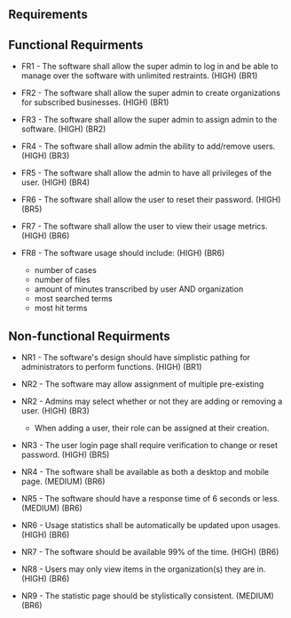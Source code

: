 ## Requirements

## Functional Requirments

* FR1 - The software shall allow the super admin to log in and be able to manage over the software with unlimited restraints.  (HIGH) (BR1)

* FR2 - The software shall allow the super admin to create organizations for subscribed businesses. (HIGH) (BR1)

* FR3 - The software shall allow the super admin to assign admin to the software. (HIGH) (BR2)

* FR4 - The software shall allow admin the ability to add/remove users. (HIGH) (BR3)

* FR5 - The software shall allow the admin to have all privileges of the user. (HIGH) (BR4)

* FR6 - The software shall allow the user to reset their password. (HIGH) (BR5)

* FR7 - The software shall allow the user to view their usage metrics. (HIGH) (BR6)

* FR8 - The software usage should include: (HIGH) (BR6)
    * number of cases
    * number of files
    * amount of minutes transcribed by user AND organization
    * most searched terms 
    * most hit terms
    

## Non-functional Requirments

* NR1 - The software's design should have simplistic pathing for administrators to perform functions. (HIGH) (BR1)
<?Such as going from one file, or section, to another without much problem?>

* NR2 - The software may allow assignment of multiple pre-existing 

* NR2 - Admins may select whether or not they are adding or removing a user. (HIGH) (BR3)
   * When adding a user, their role can be assigned at their creation. 
   <?Both can be a drop down, if adding a user is specified, the role assignment can appear or gain interactability?>

* NR3 - The user login page shall require verification to change or reset password. (HIGH) (BR5)

* NR4 - The software shall be available as both a desktop and mobile page. (MEDIUM) (BR6)

* NR5 - The software should have a response time <?process and load a page and its assets?> of 6 seconds or less. (MEDIUM) (BR6)
<?Arbitrary second count, this requirement more or less means that a function should be performed in a timely manner (page load, administrative action etc.)?>

* NR6 - Usage statistics shall be automatically be updated upon usages. (HIGH) (BR6)

* NR7 - The software should be available 99% of the time. (HIGH) (BR6)

* NR8 - Users may only view items in the organization(s) they are in. (HIGH) (BR6)

* NR9 - The statistic page should be stylistically consistent. (MEDIUM) (BR6)
